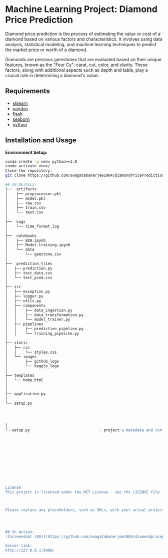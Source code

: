 # Machine Learning Project: Diamond Price Prediction

Diamond price prediction is the process of estimating the value or cost of a diamond based on various factors and characteristics. It involves using data analysis, statistical modeling, and machine learning techniques to predict the market price or worth of a diamond.

Diamonds are precious gemstones that are evaluated based on their unique features, known as the "Four Cs": carat, cut, color, and clarity. These factors, along with additional aspects such as depth and table, play a crucial role in determining a diamond's value.

## Requirements

- [sklearn](https://scikit-learn.org/)
- [pandas](https://pandas.pydata.org/)
- [flask](https://flask.palletsprojects.com/)
- [seaborn](https://seaborn.pydata.org/)
- [python](https://www.python.org/)

## Installation and Usage

**Environment Setup:**

```bash
conda create -p venv python==3.8
conda activate venv/
Clone the repository:
git clone https://github.com/swagatabanerjee1904/DiamondPricePrediction

## IN DETAILS:
├──  artifacts
│    ├── preprocessor.pkl
│    ├── model.pkl
│    ├── raw.csv
│    ├── train.csv
│    └── test.csv
│
├──  Logs
│    └── time_format.log
│
├──  notebooks
│    ├── EDA.ipynb
│    ├── Model-training.ipynb
│    └── data
│        └── gemstone.csv
│
├──  prediction_tries
│   ├── prediction.py
│   ├── test_data.csv
│   └── test_pred.csv
│
├── src
│   ├── exception.py
│   ├── logger.py
│   ├── utils.py
│   ├── components
│   │    ├── data_ingestion.py
│   │    ├── data_transformation.py
│   │    └── model_trainer.py
│   ├── pipelines
│   │    ├── prediction_pipeline.py
│   │    └── training_pipeline.py
│
├── static
│   ├── css
│   │    └── styles.css
│   └── images
│        ├── github_logo
│        └── kaggle_logo
│
├── templates
│   └── home.html
│
│
├── application.py
│
└── setup.py




│					
└──setup.py                               - project's metadata and configuration details












License
This project is licensed under the MIT License - see the LICENSE file for details.



Please replace any placeholders, such as URLs, with your actual project information.




## In Action:
![Screenshot (89)](https://github.com/swagatabanerjee1904/diamondpriceprediction/assets/111900330/c16ec33f-6c18-4f88-bce4-cd180ee02762)

Server link:
http://127.0.0.1:5000/
